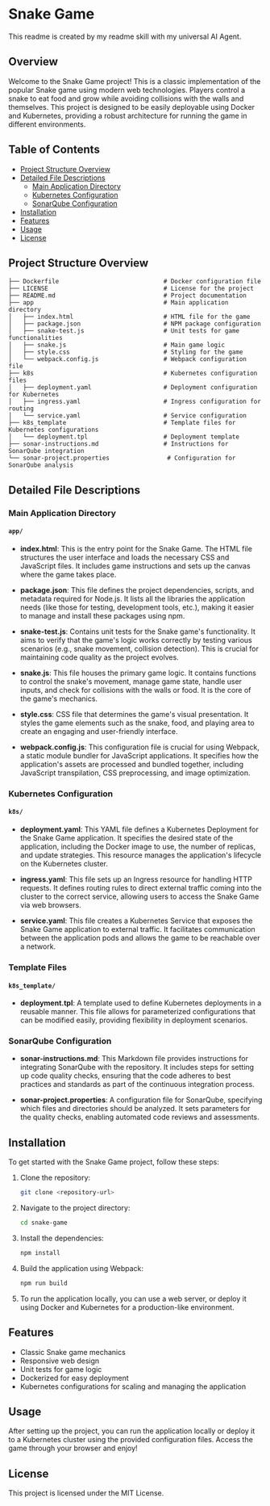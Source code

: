 # Snake Game
This readme is created by my readme skill with my universal AI Agent.
## Overview

Welcome to the Snake Game project! This is a classic implementation of the popular Snake game using modern web technologies. Players control a snake to eat food and grow while avoiding collisions with the walls and themselves. This project is designed to be easily deployable using Docker and Kubernetes, providing a robust architecture for running the game in different environments.

## Table of Contents

- [Project Structure Overview](#project-structure-overview)
- [Detailed File Descriptions](#detailed-file-descriptions)
  - [Main Application Directory](#main-application-directory)
  - [Kubernetes Configuration](#kubernetes-configuration)
  - [SonarQube Configuration](#sonarqube-configuration)
- [Installation](#installation)
- [Features](#features)
- [Usage](#usage)
- [License](#license)

## Project Structure Overview

```
├── Dockerfile                             # Docker configuration file
├── LICENSE                                # License for the project
├── README.md                              # Project documentation
├── app                                    # Main application directory
│   ├── index.html                         # HTML file for the game
│   ├── package.json                       # NPM package configuration
│   ├── snake-test.js                      # Unit tests for game functionalities
│   ├── snake.js                           # Main game logic
│   ├── style.css                          # Styling for the game
│   └── webpack.config.js                  # Webpack configuration file
├── k8s                                    # Kubernetes configuration files
│   ├── deployment.yaml                    # Deployment configuration for Kubernetes
│   ├── ingress.yaml                       # Ingress configuration for routing
│   └── service.yaml                       # Service configuration
├── k8s_template                           # Template files for Kubernetes configurations
│   └── deployment.tpl                     # Deployment template
├── sonar-instructions.md                  # Instructions for SonarQube integration
└── sonar-project.properties                # Configuration for SonarQube analysis
```

## Detailed File Descriptions

### Main Application Directory

#### `app/`

- **index.html**: 
  This is the entry point for the Snake Game. The HTML file structures the user interface and loads the necessary CSS and JavaScript files. It includes game instructions and sets up the canvas where the game takes place.

- **package.json**: 
  This file defines the project dependencies, scripts, and metadata required for Node.js. It lists all the libraries the application needs (like those for testing, development tools, etc.), making it easier to manage and install these packages using npm.

- **snake-test.js**: 
  Contains unit tests for the Snake game's functionality. It aims to verify that the game's logic works correctly by testing various scenarios (e.g., snake movement, collision detection). This is crucial for maintaining code quality as the project evolves.

- **snake.js**: 
  This file houses the primary game logic. It contains functions to control the snake's movement, manage game state, handle user inputs, and check for collisions with the walls or food. It is the core of the game's mechanics.

- **style.css**: 
  CSS file that determines the game's visual presentation. It styles the game elements such as the snake, food, and playing area to create an engaging and user-friendly interface.

- **webpack.config.js**: 
  This configuration file is crucial for using Webpack, a static module bundler for JavaScript applications. It specifies how the application's assets are processed and bundled together, including JavaScript transpilation, CSS preprocessing, and image optimization.

### Kubernetes Configuration

#### `k8s/`

- **deployment.yaml**: 
  This YAML file defines a Kubernetes Deployment for the Snake Game application. It specifies the desired state of the application, including the Docker image to use, the number of replicas, and update strategies. This resource manages the application's lifecycle on the Kubernetes cluster.

- **ingress.yaml**: 
  This file sets up an Ingress resource for handling HTTP requests. It defines routing rules to direct external traffic coming into the cluster to the correct service, allowing users to access the Snake Game via web browsers.

- **service.yaml**: 
  This file creates a Kubernetes Service that exposes the Snake Game application to external traffic. It facilitates communication between the application pods and allows the game to be reachable over a network.

### Template Files

#### `k8s_template/`

- **deployment.tpl**: 
  A template used to define Kubernetes deployments in a reusable manner. This file allows for parameterized configurations that can be modified easily, providing flexibility in deployment scenarios.

### SonarQube Configuration

- **sonar-instructions.md**: 
  This Markdown file provides instructions for integrating SonarQube with the repository. It includes steps for setting up code quality checks, ensuring that the code adheres to best practices and standards as part of the continuous integration process.

- **sonar-project.properties**: 
  A configuration file for SonarQube, specifying which files and directories should be analyzed. It sets parameters for the quality checks, enabling automated code reviews and assessments.

## Installation

To get started with the Snake Game project, follow these steps:

1. Clone the repository:
   ```bash
   git clone <repository-url>
   ```

2. Navigate to the project directory:
   ```bash
   cd snake-game
   ```

3. Install the dependencies:
   ```bash
   npm install
   ```

4. Build the application using Webpack:
   ```bash
   npm run build
   ```

5. To run the application locally, you can use a web server, or deploy it using Docker and Kubernetes for a production-like environment.

## Features

- Classic Snake game mechanics
- Responsive web design
- Unit tests for game logic
- Dockerized for easy deployment
- Kubernetes configurations for scaling and managing the application

## Usage

After setting up the project, you can run the application locally or deploy it to a Kubernetes cluster using the provided configuration files. Access the game through your browser and enjoy!

## License

This project is licensed under the MIT License.